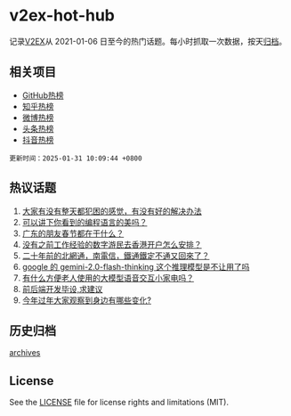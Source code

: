 # v2ex-hot-hub

 记录[V2EX](https://www.v2ex.com/)从 2021-01-06 日至今的热门话题。每小时抓取一次数据，按天[归档](archives)。
 
 ## 相关项目

- [GitHub热榜](https://github.com/lonnyzhang423/github-hot-hub)
- [知乎热榜](https://github.com/lonnyzhang423/zhihu-hot-hub)
- [微博热榜](https://github.com/lonnyzhang423/weibo-hot-hub)
- [头条热榜](https://github.com/lonnyzhang423/toutiao-hot-hub)
- [抖音热榜](https://github.com/lonnyzhang423/douyin-hot-hub)


 `更新时间：2025-01-31 10:09:44 +0800`

## 热议话题

1. [大家有没有整天都犯困的感觉，有没有好的解决办法](https://www.v2ex.com/t/1108320)
1. [可以讲下你看到的编程语言的美吗？](https://www.v2ex.com/t/1108327)
1. [广东的朋友春节都在干什么？](https://www.v2ex.com/t/1108344)
1. [没有之前工作经验的数字游民去香港开户怎么安排？](https://www.v2ex.com/t/1108334)
1. [二十年前的北網通，南電信，鐵通鐵定不通又回來了？](https://www.v2ex.com/t/1108318)
1. [google 的 gemini-2.0-flash-thinking 这个推理模型是不让用了吗](https://www.v2ex.com/t/1108325)
1. [有什么方便老人使用的大模型语音交互小家电吗？](https://www.v2ex.com/t/1108322)
1. [前后端开发毕设,求建议](https://www.v2ex.com/t/1108330)
1. [今年过年大家观察到身边有哪些变化?](https://www.v2ex.com/t/1108352)

## 历史归档

[archives](archives)

## License

See the [LICENSE](LICENSE) file for license rights and limitations (MIT).

